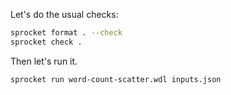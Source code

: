 Let's do the usual checks:

```zsh
sprocket format . --check
sprocket check .
```

Then let's run it.

```zsh
sprocket run word-count-scatter.wdl inputs.json  
```
